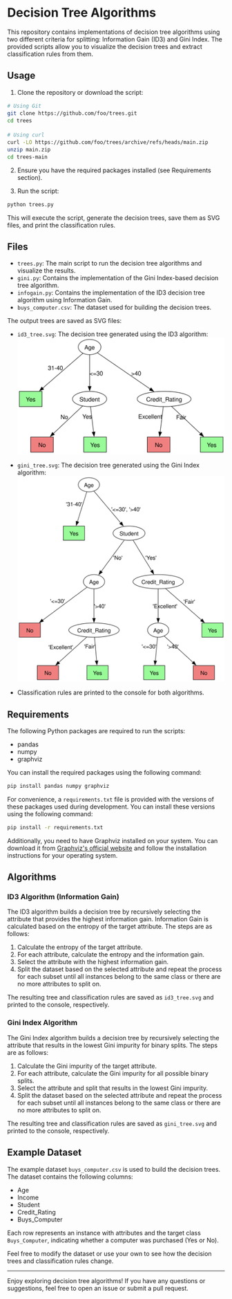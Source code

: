 
# Decision Tree Algorithms

This repository contains implementations of decision tree algorithms using two
different criteria for splitting: Information Gain (ID3) and Gini Index. The
provided scripts allow you to visualize the decision trees and extract
classification rules from them.

## Usage

1. Clone the repository or download the script:

```bash
# Using Git
git clone https://github.com/foo/trees.git
cd trees

# Using curl
curl -LO https://github.com/foo/trees/archive/refs/heads/main.zip
unzip main.zip
cd trees-main
```

2. Ensure you have the required packages installed (see Requirements section).

3. Run the script:

```bash
python trees.py
```

This will execute the script, generate the decision trees, save them as SVG
files, and print the classification rules.

## Files

- `trees.py`: The main script to run the decision tree algorithms and visualize
  the results.
- `gini.py`: Contains the implementation of the Gini Index-based decision tree
  algorithm.
- `infogain.py`: Contains the implementation of the ID3 decision tree algorithm
  using Information Gain.
- `buys_computer.csv`: The dataset used for building the decision trees.

The output trees are saved as SVG files:

- `id3_tree.svg`: The decision tree generated using the ID3 algorithm:
  ![ID3 Tree](id3_tree.svg)

- `gini_tree.svg`: The decision tree generated using the Gini Index algorithm:
  ![Gini Tree](gini_tree.svg)

- Classification rules are printed to the console for both algorithms.


## Requirements

The following Python packages are required to run the scripts:

- pandas
- numpy
- graphviz

You can install the required packages using the following command:

```bash
pip install pandas numpy graphviz
```

For convenience, a `requirements.txt` file is provided with the versions of
these packages used during development. You can install these versions using the
following command:

```bash
pip install -r requirements.txt
```

Additionally, you need to have Graphviz installed on your system. You can
download it from [Graphviz's official website](https://graphviz.org/download/)
and follow the installation instructions for your operating system.

## Algorithms

### ID3 Algorithm (Information Gain)

The ID3 algorithm builds a decision tree by recursively selecting the attribute
that provides the highest information gain. Information Gain is calculated based
on the entropy of the target attribute. The steps are as follows:

1. Calculate the entropy of the target attribute.
2. For each attribute, calculate the entropy and the information gain.
3. Select the attribute with the highest information gain.
4. Split the dataset based on the selected attribute and repeat the process for
   each subset until all instances belong to the same class or there are no more
   attributes to split on.

The resulting tree and classification rules are saved as `id3_tree.svg` and
printed to the console, respectively.

### Gini Index Algorithm

The Gini Index algorithm builds a decision tree by recursively selecting the
attribute that results in the lowest Gini impurity for binary splits. The steps
are as follows:

1. Calculate the Gini impurity of the target attribute.
2. For each attribute, calculate the Gini impurity for all possible binary splits.
3. Select the attribute and split that results in the lowest Gini impurity.
4. Split the dataset based on the selected attribute and repeat the process for
   each subset until all instances belong to the same class or there are no more
   attributes to split on.

The resulting tree and classification rules are saved as `gini_tree.svg` and
printed to the console, respectively.

## Example Dataset

The example dataset `buys_computer.csv` is used to build the decision trees. The
dataset contains the following columns:

- Age
- Income
- Student
- Credit_Rating
- Buys_Computer

Each row represents an instance with attributes and the target class
`Buys_Computer`, indicating whether a computer was purchased (Yes or No).

Feel free to modify the dataset or use your own to see how the decision trees
and classification rules change.

---

Enjoy exploring decision tree algorithms! If you have any questions or
suggestions, feel free to open an issue or submit a pull request.
